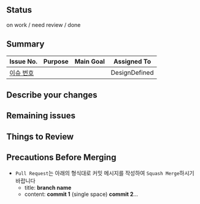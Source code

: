 ## Status
on work / need review / done

## Summary

| Issue No.       | Purpose      | Main Goal | Assigned To | 
|-----------------|--------------|-----------|-------------|
|[이슈 번호](링크) |             |           | DesignDefined |


## Describe your changes

## Remaining issues

## Things to Review

## Precautions Before Merging
- `Pull Request`는 아래의 형식대로 커밋 메시지를 작성하여 `Squash Merge`하시기 바랍니다
  - title: __branch name__  
  - content: __commit 1__ (single space) __commit 2__...

